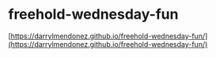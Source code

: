 # freehold-wednesday-fun

[https://darrylmendonez.github.io/freehold-wednesday-fun/](https://darrylmendonez.github.io/freehold-wednesday-fun/)
